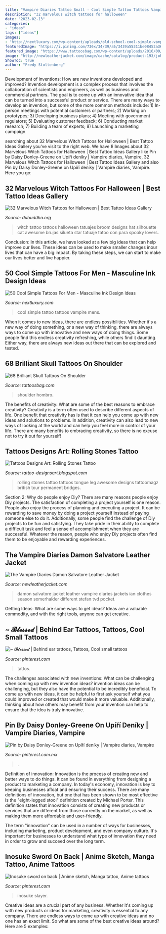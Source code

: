 ```yaml
---
title: "Vampire Diaries Tattoo Small - Cool Simple Tattoo Tattoos Vampire Mens"
description: "32 marvelous witch tattoos for halloween"
date: "2023-02-13"
categories:
- "ideas"
tags: ["ideas"]
images:
- "http://nextluxury.com/wp-content/uploads/old-school-cool-simple-vampire-fang-mens-ankle-tattoo.jpg"
featuredImage: "https://i.pinimg.com/736x/34/39/a5/3439a55311be08452a3647b4f17beb1a.jpg"
featured_image: "https://www.tattoosbag.com/wp-content/uploads/2016/09/Skull-Tattoo-skul4105.jpg"
image: "http://newleatherjacket.com/image/cache/catalog/product-193/john-varvatos-calfskin-multi-pocket-zip-jacket-and-the-vampire-diaries-gallery-600x900.jpg"
ShowToc: true
author: "Fredy Stoltenberg"
---
```



Development of inventions: How are new inventions developed and improved?
Invention development is a complex process that involves the collaboration of scientists and engineers, as well as business and commercial partners. The goal is to come up with an innovative idea that can be turned into a successful product or service. There are many ways to develop an invention, but some of the more common methods include: 1) In-person meetings with potential customers or partners; 2) Working on prototypes; 3) Developing business plans; 4) Meeting with government regulators; 5) Evaluating customer feedback; 6) Conducting market research; 7) Building a team of experts; 8) Launching a marketing campaign.

	

		
searching about 32 Marvelous Witch Tattoos for Halloween | Best Tattoo Ideas Gallery you've visit to the right web. We have 8 Images about 32 Marvelous Witch Tattoos for Halloween | Best Tattoo Ideas Gallery like Pin by Daisy Donley-Greene on Upíří deníky | Vampire diaries, Vampire, 32 Marvelous Witch Tattoos for Halloween | Best Tattoo Ideas Gallery and also Pin by Daisy Donley-Greene on Upíří deníky | Vampire diaries, Vampire. Here you go:
		
    
## 32 Marvelous Witch Tattoos For Halloween | Best Tattoo Ideas Gallery

<img loading=lazy src="http://www.dubuddha.org/wp-content/uploads/2015/11/@cerennerdem.jpg" onerror="this.onerror=null;this.src='https://tse3.mm.bing.net/th?id=OIP.bi-QCfMfdJcFjj2Gofm1lwHaHa&amp;pid=15.1';" alt="32 Marvelous Witch Tattoos for Halloween | Best Tattoo Ideas Gallery">

_Source: dubuddha.org_

>witch tattoo tattoos halloween tatuajes broom designs hat silhouette cat awesome brujas silueta star tatuaje tatoo con para spooky lovers. 

	

Conclusion:
In this article, we have looked at a few big ideas that can help improve our lives. These ideas can be used to make smaller changes inour lives that can have a big impact. By taking these steps, we can start to make our lives better and live happier.

    
## 50 Cool Simple Tattoos For Men - Masculine Ink Design Ideas

<img loading=lazy src="http://nextluxury.com/wp-content/uploads/old-school-cool-simple-vampire-fang-mens-ankle-tattoo.jpg" onerror="this.onerror=null;this.src='https://tse4.mm.bing.net/th?id=OIP.sKTc8_v3EL0BqpTl96cmUQHaHa&amp;pid=15.1';" alt="50 Cool Simple Tattoos For Men - Masculine Ink Design Ideas">

_Source: nextluxury.com_

>cool simple tattoo tattoos vampire mens. 

	

When it comes to new ideas, there are endless possibilities. Whether it's a new way of doing something, or a new way of thinking, there are always ways to come up with innovative and new ways of doing things. Some people find this endless creativity refreshing, while others find it daunting. Either way, there are always new ideas out there that can be explored and tested.

    
## 68 Brilliant Skull Tattoos On Shoulder

<img loading=lazy src="https://www.tattoosbag.com/wp-content/uploads/2016/09/Skull-Tattoo-skul4105.jpg" onerror="this.onerror=null;this.src='https://tse2.mm.bing.net/th?id=OIP.BQVM5XVbza4EFfbK7a27QAHaJ4&amp;pid=15.1';" alt="68 Brilliant Skull Tattoos On Shoulder">

_Source: tattoosbag.com_

>shoulder hombro. 

	

The benefits of creativity: What are some of the best reasons to embrace creativity?
Creativity is a term often used to describe different aspects of life. One benefit that creativity has is that it can help you come up with new ideas and solutions to problems. In addition, creativity can also lead to new ways of looking at the world and can help you feel more in control of your life. There are many benefits to embracing creativity, so there is no excuse not to try it out for yourself!

    
## Tattoos Designs Art: Rolling Stones Tattoo

<img loading=lazy src="https://3.bp.blogspot.com/-KB7kCahGd9c/Ti6vCT3EADI/AAAAAAAAKGc/yVZ9ppl3izs/s1600/rolling-stones-tattoo-6.jpg" onerror="this.onerror=null;this.src='https://tse4.mm.bing.net/th?id=OIP.iejpu0PkOvhhmrjnwmRB-wHaJ4&amp;pid=15.1';" alt="Tattoos Designs Art: Rolling Stones Tattoo">

_Source: tattoo-designsart.blogspot.com_

>rolling stones tattoo tattoos tongue leg awesome designs tattoomagz british tour permanent bridges. 

	

Section 2: Why do people enjoy Diy?
There are many reasons people enjoy Diy projects. The satisfaction of completing a project yourself is one reason. People also enjoy the process of planning and executing a project. It can be rewarding to save money by doing a project yourself instead of paying someone else to do it. Additionally, some people find the challenge of Diy projects to be fun and satisfying. They take pride in their ability to complete a difficult task and feel a sense of accomplishment when they are successful. Whatever the reason, people who enjoy Diy projects often find them to be enjoyable and rewarding experiences.

    
## The Vampire Diaries Damon Salvatore Leather Jacket

<img loading=lazy src="http://newleatherjacket.com/image/cache/catalog/product-193/john-varvatos-calfskin-multi-pocket-zip-jacket-and-the-vampire-diaries-gallery-600x900.jpg" onerror="this.onerror=null;this.src='https://tse2.mm.bing.net/th?id=OIP.Di2MV4-T7cn6CNHFK7xZBAHaLH&amp;pid=15.1';" alt="The Vampire Diaries Damon Salvatore Leather Jacket">

_Source: newleatherjacket.com_

>damon salvatore jacket leather vampire diaries jackets ian clothes season somerhalder different stefan tvd pocket. 

	

Getting Ideas: What are some ways to get ideas?
Ideas are a valuable commodity, and with the right tools, anyone can get creative.

    
## ~ 𝓑𝓵𝓮𝓼𝓼𝓮𝓭 | Behind Ear Tattoos, Tattoos, Cool Small Tattoos

<img loading=lazy src="https://i.pinimg.com/736x/1e/2e/c9/1e2ec99a50ede6df0b31013bf564ce47.jpg" onerror="this.onerror=null;this.src='https://tse3.mm.bing.net/th?id=OIP.L2oEnPrkllwCmWABenov8AHaLd&amp;pid=15.1';" alt="~ 𝓑𝓵𝓮𝓼𝓼𝓮𝓭 | Behind ear tattoos, Tattoos, Cool small tattoos">

_Source: pinterest.com_

>tattos. 

	

The challenges associated with new inventions: What can be challenging when coming up with new invention ideas?
invention ideas can be challenging, but they also have the potential to be incredibly beneficial. To come up with new ideas, it can be helpful to first ask yourself what you could improved or created that would make it more valuable. Additionally, thinking about how others may benefit from your invention can help to ensure that the idea is truly innovative.

    
## Pin By Daisy Donley-Greene On Upíří Deníky | Vampire Diaries, Vampire

<img loading=lazy src="https://i.pinimg.com/736x/3d/19/77/3d1977e1271e29e2e825b92327e60dfe.jpg" onerror="this.onerror=null;this.src='https://tse2.mm.bing.net/th?id=OIP.Ah8NlNl4e5ahJhyBrSKKYgHaJ4&amp;pid=15.1';" alt="Pin by Daisy Donley-Greene on Upíří deníky | Vampire diaries, Vampire">

_Source: pinterest.com.mx_

>. 

	

Definition of innovation:
Innovation is the process of creating new and better ways to do things. It can be found in everything from designing a product to marketing a company. In today's economy, innovation is key to keeping businesses afloat and ensuring their success.
There are many definitions of innovation, but one that has been shown to be most effective is the "eight-legged stool" definition created by Michael Porter. This definition states that innovation consists of creating new products or services that are different from those currently on the market, as well as making them more affordable and user-friendly.

The term "innovation" can be used in a number of ways for businesses, including marketing, product development, and even company culture. It's important for businesses to understand what type of innovation they need in order to grow and succeed over the long term.

    
## Inosuke Sword On Back | Anime Sketch, Manga Tattoo, Anime Tattoos

<img loading=lazy src="https://i.pinimg.com/736x/34/39/a5/3439a55311be08452a3647b4f17beb1a.jpg" onerror="this.onerror=null;this.src='https://tse4.mm.bing.net/th?id=OIP.9W3PkGGPX0xAxBTVwkOAmgHaIu&amp;pid=15.1';" alt="Inosuke sword on back | Anime sketch, Manga tattoo, Anime tattoos">

_Source: pinterest.com_

>inosuke slayer. 

	

Creative ideas are a crucial part of any business. Whether it's coming up with new products or ideas for marketing, creativity is essential to any company. There are endless ways to come up with creative ideas and no one has an exact limit. So what are some of the best creative ideas around? Here are 5 examples: 

